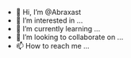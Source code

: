 - 👋 Hi, I’m @Abraxast
- 👀 I’m interested in ...
- 🌱 I’m currently learning ...
- 💞️ I’m looking to collaborate on ...
- 📫 How to reach me ...

<!---
Abraxast/Abraxast is a ✨ special ✨ repository because its `README.md` (this file) appears on your GitHub profile.
You can click the Preview link to take a look at your changes.
--->
